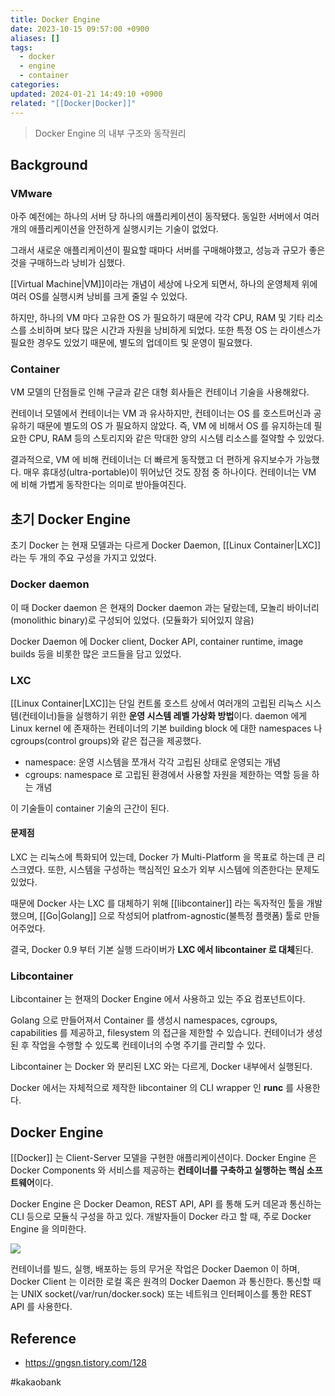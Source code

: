 ```yaml
---
title: Docker Engine
date: 2023-10-15 09:57:00 +0900
aliases: []
tags:
  - docker
  - engine
  - container
categories: 
updated: 2024-01-21 14:49:10 +0900
related: "[[Docker|Docker]]"
---
```


> Docker Engine 의 내부 구조와 동작원리

## Background

### VMware

아주 예전에는 하나의 서버 당 하나의 애플리케이션이 동작됐다. 동일한 서버에서 여러 개의 애플리케이션을 안전하게 실행시키는 기술이 없었다.

그래서 새로운 애플리케이션이 필요할 때마다 서버를 구매해야했고, 성능과 규모가 좋은 것을 구매하느라 낭비가 심했다.

[[Virtual Machine|VM]]이라는 개념이 세상에 나오게 되면서, 하나의 운영체제 위에 여러 OS를 실행시켜 낭비를 크게 줄일 수 있었다.

하지만, 하나의 VM 마다 고유한 OS 가 필요하기 때문에 각각 CPU, RAM 및 기타 리소스를 소비하며 보다 많은 시간과 자원을 낭비하게 되었다. 또한 특정 OS 는 라이센스가 필요한 경우도 있었기 때문에, 별도의 업데이트 및 운영이 필요했다.

### Container

VM 모델의 단점들로 인해 구글과 같은 대형 회사들은 컨테이너 기술을 사용해왔다.

컨테이너 모델에서 컨테이너는 VM 과 유사하지만, 컨테이너는 OS 를 호스트머신과 공유하기 때문에 별도의 OS 가 필요하지 않았다. 즉, VM 에 비해서 OS 를 유지하는데 필요한 CPU, RAM 등의 스토리지와 같은 막대한 양의 시스템 리소스를 절약할 수 있었다.

결과적으로, VM 에 비해 컨테이너는 더 빠르게 동작했고 더 편하게 유지보수가 가능했다. 매우 휴대성(ultra-portable)이 뛰어났던 것도 장점 중 하나이다. 컨테이너는 VM 에 비해 가볍게 동작한다는 의미로 받아들여진다.

## 초기 Docker Engine

초기 Docker 는 현재 모델과는 다르게 Docker Daemon, [[Linux Container|LXC]] 라는 두 개의 주요 구성을 가지고 있었다.

### Docker daemon

이 때 Docker daemon 은 현재의 Docker daemon 과는 달랐는데, 모놀리 바이너리(monolithic binary)로 구성되어 있었다. (모듈화가 되어있지 않음)

Docker Daemon 에 Docker client, Docker API, container runtime, image builds 등을 비롯한 많은 코드들을 담고 있었다.

### LXC

[[Linux Container|LXC]]는 단일 컨트롤 호스트 상에서 여러개의 고립된 리눅스 시스템(컨테이너)들을 실행하기 위한 **운영 시스템 레벨 가상화 방법**이다. daemon 에게 Linux kernel 에 존재하는 컨테이너의 기본 building block 에 대한 namespaces 나 cgroups(control groups)와 같은 접근을 제공했다.

- namespace: 운영 시스템을 쪼개서 각각 고립된 상태로 운영되는 개념
- cgroups: namespace 로 고립된 환경에서 사용할 자원을 제한하는 역할 등을 하는 개념

이 기술들이 container 기술의 근간이 된다.

#### 문제점

LXC 는 리눅스에 특화되어 있는데, Docker 가 Multi-Platform 을 목표로 하는데 큰 리스크였다. 또한, 시스템을 구성하는 핵심적인 요소가 외부 시스템에 의존한다는 문제도 있었다.

때문에 Docker 사는 LXC 를 대체하기 위해 [[libcontainer]] 라는 독자적인 툴을 개발했으며, [[Go|Golang]] 으로 작성되어 platfrom-agnostic(불특정 플랫폼) 툴로 만들어주었다.

결국, Docker 0.9 부터 기본 실행 드라이버가 **LXC 에서 libcontainer 로 대체**된다.

### Libcontainer

Libcontainer 는 현재의 Docker Engine 에서 사용하고 있는 주요 컴포넌트이다.

Golang 으로 만들어져서 Container 를 생성시 namespaces, cgroups, capabilities 를 제공하고, filesystem 의 접근을 제한할 수 있습니다. 컨테이너가 생성된 후 작업을 수행할 수 있도록 컨테이너의 수명 주기를 관리할 수 있다.

Libcontainer 는 Docker 와 분리된 LXC 와는 다르게, Docker 내부에서 실행된다.

Docker 에서는 자체적으로 제작한 libcontainer 의 CLI wrapper 인 **runc** 를 사용한다.

## Docker Engine

[[Docker]] 는 Client-Server 모델을 구현한 애플리케이션이다. Docker Engine 은 Docker Components 와 서비스를 제공하는 **컨테이너를 구축하고 실행하는 핵심 소프트웨어**이다.

Docker Engine 은 Docker Deamon, REST API, API 를 통해 도커 데몬과 통신하는 CLI 등으로 모듈식 구성을 하고 있다. 개발자들이 Docker 라고 할 때, 주로 Docker Engine 을 의미한다.

![](https://blog.kakaocdn.net/dn/bPzExH/btrqQdT1n1z/QdqLFZpkpjUOK1FGWwwtNk/img.png)

컨테이너를 빌드, 실행, 배포하는 등의 무거운 작업은 Docker Daemon 이 하며, Docker Client 는 이러한 로컬 혹은 원격의 Docker Daemon 과 통신한다. 통신할 때는 UNIX socket(/var/run/docker.sock) 또는 네트워크 인터페이스를 통한 REST API 를 사용한다.

## Reference

- https://gngsn.tistory.com/128

#kakaobank 
